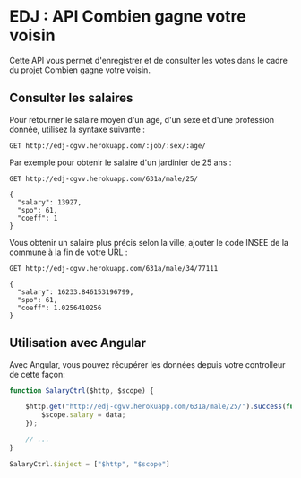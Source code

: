 # EDJ : API Combien gagne votre voisin

Cette API vous permet d'enregistrer et de consulter les votes dans le cadre du 
projet Combien gagne votre voisin.

## Consulter les salaires

Pour retourner le salaire moyen d'un age, d'un sexe et d'une profession donnée, 
utilisez la syntaxe suivante :

```http
GET http://edj-cgvv.herokuapp.com/:job/:sex/:age/
```

Par exemple pour obtenir le salaire d'un jardinier de 25 ans :
```http
GET http://edj-cgvv.herokuapp.com/631a/male/25/
```

```
{
  "salary": 13927,
  "spo": 61,
  "coeff": 1
}
```

Vous obtenir un salaire plus précis selon la ville, ajouter le code INSEE de la
commune à la fin de votre URL :

```http
GET http://edj-cgvv.herokuapp.com/631a/male/34/77111
```

```
{
  "salary": 16233.846153196799,
  "spo": 61,
  "coeff": 1.0256410256
}
```

## Utilisation avec Angular

Avec Angular, vous pouvez récupérer les données depuis votre controlleur de cette façon:

```js
function SalaryCtrl($http, $scope) {

    $http.get("http://edj-cgvv.herokuapp.com/631a/male/25/").success(function(data) {    
        $scope.salary = data;
    });    

    // ...
}

SalaryCtrl.$inject = ["$http", "$scope"]
```
